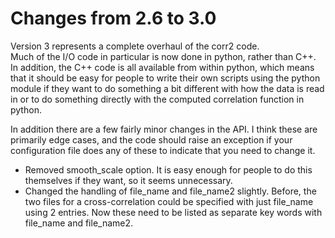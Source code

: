 Changes from 2.6 to 3.0
=======================

Version 3 represents a complete overhaul of the corr2 code.  
Much of the I/O code in particular is now done in python, rather than C++.
In addition, the C++ code is all available from within python, which means
that it should be easy for people to write their own scripts using the 
python module if they want to do something a bit different with how the 
data is read in or to do something directly with the computed correlation
function in python.

In addition there are a few fairly minor changes in the API.  I think these
are primarily edge cases, and the code should raise an exception if your
configuration file does any of these to indicate that you need to change it.

- Removed smooth_scale option.  It is easy enough for people to do this
  themselves if they want, so it seems unnecessary.
- Changed the handling of file_name and file_name2 slightly.  Before, the
  two files for a cross-correlation could be specified with just file_name
  using 2 entries.  Now these need to be listed as separate key words
  with file_name and file_name2.
  

